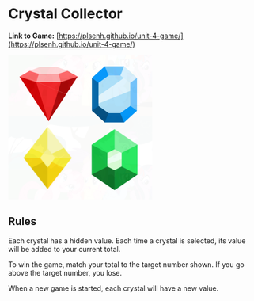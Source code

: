 # Crystal Collector

**Link to Game:** [https://plsenh.github.io/unit-4-game/](https://plsenh.github.io/unit-4-game/)

![Crystal Collector snapshot](assets/images/crystal_collector.PNG)

## Rules

Each crystal has a hidden value. Each time a crystal is selected, its value will be added to your current total.

To win the game, match your total to the target number shown. If you go above the target number, you lose.

When a new game is started, each crystal will have a new value.